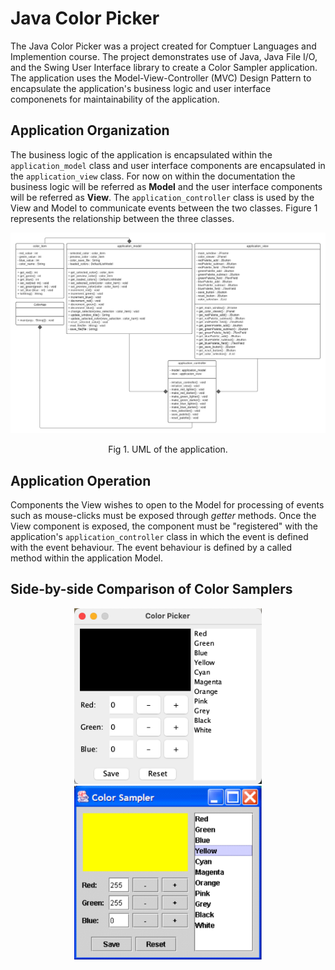 # Java Color Picker
The Java Color Picker was a project created for Comptuer Languages and Implemention course. The project demonstrates use of Java, Java File I/O, and the Swing User Interface library to create a Color Sampler application. The application uses the Model-View-Controller (MVC) Design Pattern to encapsulate the application's business logic and user interface componenets for maintainability of the application. 

## Application Organization

The business logic of the application is encapsulated within the `application_model` class and user interface components are encapsulated in the `application_view` class. For now on within the documentation the business logic will be referred as **Model** and the user interface components will be referred as **View**. The `application_controller` class is used by the View and Model to communicate events between the two classes. Figure 1 represents the relationship between the three classes. 

<p align="center">
<img src="./Images/Image3.png" alt="UML Drawing of Color Picker application." style="width:800px;"/>
</p>
<p align="center">
 Fig 1. UML of the application. 
 </p>

## Application Operation
Components the View wishes to open to the Model for processing of events such as mouse-clicks must be exposed through *getter* methods. Once the View component is exposed, the component must be "registered" with the application's `application_controller` class in which the event is defined with the event behaviour. The event behaviour is defined by a called method within the application Model.  

## Side-by-side Comparison of Color Samplers 
<p float="left" align="center">
<img src="./Images/Image1.png" alt="Initial start up of the Color Picker application." style="width:300px;"/>
<img src="./Images/Image2.png" alt="Color Picker application from Assigned Homework." style="width:300px;"/>
 </p>
